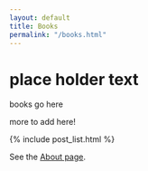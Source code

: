 ```yaml
---
layout: default
title: Books
permalink: "/books.html"
---
```


# place holder text
books go here 

more to add here!

{% include post_list.html %}

See the [About page](about).

